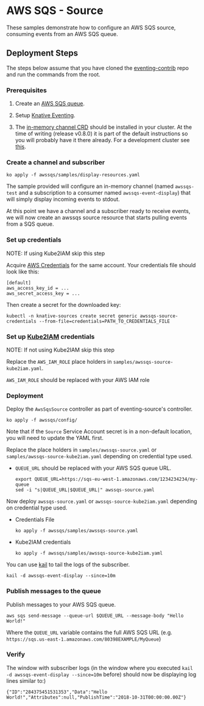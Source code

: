 # AWS SQS - Source

These samples demonstrate how to configure an AWS SQS source, consuming events
from an AWS SQS queue.

## Deployment Steps

The steps below assume that you have cloned the
[eventing-contrib](https://github.com/knative/eventing-contrib) repo and run the
commands from the root.

### Prerequisites

1. Create an [AWS SQS queue](https://aws.amazon.com/sqs/).

1. Setup
   [Knative Eventing](https://github.com/knative/docs/tree/master/eventing).

1. The
   [in-memory channel CRD](https://github.com/knative/eventing/blob/master/config/channels/in-memory-channel/README.md)
   should be installed in your cluster. At the time of writing (release v0.8.0)
   it is part of the default instructions so you will probably have it there
   already. For a development cluster see
   [this](https://github.com/knative/eventing/blob/master/DEVELOPMENT.md#install-channels).

### Create a channel and subscriber

```shell
ko apply -f awssqs/samples/display-resources.yaml
```

The sample provided will configure an in-memory channel (named `awssqs-test` and
a subscription to a consumer named `awssqs-event-display`) that will simply
display incoming events to stdout.

At this point we have a channel and a subscriber ready to receive events, we
will now create an awssqs source resource that starts pulling events from a SQS
queue.

### Set up credentials

NOTE: If using Kube2IAM skip this step

Acquire
[AWS Credentials](https://docs.aws.amazon.com/general/latest/gr/aws-security-credentials.html)
for the same account. Your credentials file should look like this:

```
[default]
aws_access_key_id = ...
aws_secret_access_key = ...
```

Then create a secret for the downloaded key:

```shell
kubectl -n knative-sources create secret generic awssqs-source-credentials --from-file=credentials=PATH_TO_CREDENTIALS_FILE
```

### Set up [Kube2IAM](https://github.com/jtblin/kube2iam) credentials

NOTE: If not using Kube2IAM skip this step

Replace the `AWS_IAM_ROLE` place holders in
`samples/awssqs-source-kube2iam.yaml`.

`AWS_IAM_ROLE` should be replaced with your AWS IAM role

### Deployment

Deploy the `AwsSqsSource` controller as part of eventing-source's controller.

```shell
ko apply -f awssqs/config/
```

Note that if the `Source` Service Account secret is in a non-default location,
you will need to update the YAML first.

Replace the place holders in `samples/awssqs-source.yaml` or
`samples/awssqs-source-kube2iam.yaml` depending on credential type used.

- `QUEUE_URL` should be replaced with your AWS SQS queue URL.

  ```shell
  export QUEUE_URL=https://sqs-eu-west-1.amazonaws.com/1234234234/my-queue
  sed -i "s|QUEUE_URL|$QUEUE_URL|" awssqs-source.yaml
  ```

Now deploy `awssqs-source.yaml` or `awssqs-source-kube2iam.yaml` depending on credential type used.

- Credentials File

   ```shell
   ko apply -f awssqs/samples/awssqs-source.yaml
   ```

- Kube2IAM credentials

   ```shell
   ko apply -f awssqs/samples/awssqs-source-kube2iam.yaml
   ```

You can use [kail](https://github.com/boz/kail/) to tail the logs of the
subscriber.

```shell
kail -d awssqs-event-display --since=10m
```

### Publish messages to the queue

Publish messages to your AWS SQS queue.

```shell
aws sqs send-message --queue-url $QUEUE_URL --message-body "Hello World!"
```

Where the `QUEUE_URL` variable contains the full AWS SQS URL (e.g.
`https://sqs.us-east-1.amazonaws.com/80398EXAMPLE/MyQueue`)

### Verify

The window with subscriber logs (in the window where you executed
`kail -d awssqs-event-display --since=10m` before) should now be displaying log
lines similar to:)

```
{"ID":"284375451531353","Data":"Hello World!","Attributes":null,"PublishTime":"2018-10-31T00:00:00.00Z"}

```

